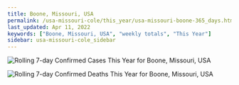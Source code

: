 ```yaml
---
title: Boone, Missouri, USA
permalink: /usa-missouri-cole/this_year/usa-missouri-boone-365_days.html
last_updated: Apr 11, 2022
keywords: ["Boone, Missouri, USA", "weekly totals", "This Year"]
sidebar: usa-missouri-cole_sidebar
---
```


![Rolling 7-day Confirmed Cases This Year for Boone, Missouri, USA](/covid_tracker/images/graphs/usa-missouri-boone-rolling_7_days_confirmed-365_days_graph.png)

![Rolling 7-day Confirmed Deaths This Year for Boone, Missouri, USA](/covid_tracker/images/graphs/usa-missouri-boone-rolling_7_days_deaths-365_days_graph.png)
